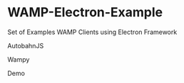 # WAMP-Electron-Example
Set of Examples  WAMP Clients using Electron Framework

AutobahnJS


Wampy


Demo
